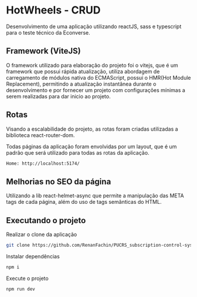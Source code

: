 # HotWheels - CRUD
Desenvolvimento de uma aplicação utilizando reactJS, sass e typescript para o teste técnico da Econverse.

## Framework (ViteJS)
O framework utilizado para elaboração do projeto foi o vitejs, que é um framework que possui rápida atualização, utiliza abordagem de carregamento de módulos nativa do ECMAScript, possui o HMR(Hot Module Replacement), permitindo a atualização instantânea durante o desenvolvimento e por fornecer um projeto com configurações mínimas a serem realizadas para dar inicio ao projeto.

## Rotas
Visando a escalabilidade do projeto, as rotas foram criadas utilizadas a biblioteca react-router-dom.

Todas páginas da aplicação foram envolvidas por um layout, que é um padrão que será utilizado para todas as rotas da aplicação.

```bash
Home: http://localhost:5174/
```

## Melhorias no SEO da página
Utilizando a lib react-helmet-async que permite a manipulação das META tags de cada página, além do uso de tags semânticas do HTML.

## Executando o projeto

Realizar o clone da aplicação

```bash
git clone https://github.com/RenanFachin/PUCRS_subscription-control-system.git
```

Instalar dependências

```bash
npm i
```

Execute o projeto

```bash
npm run dev
```